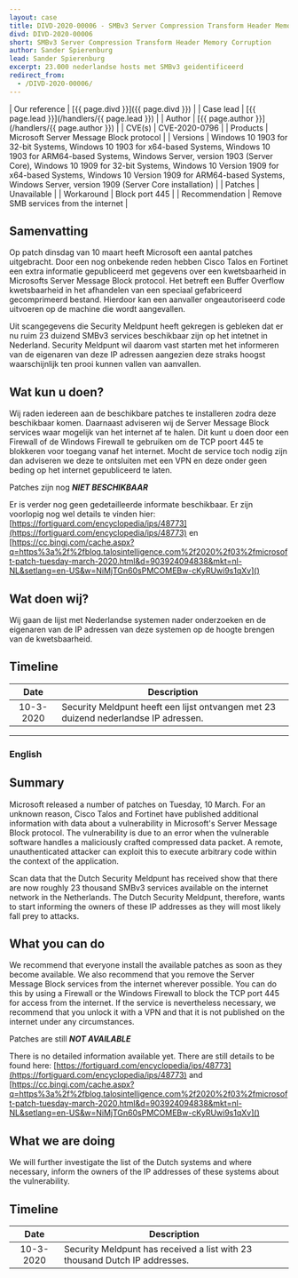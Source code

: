 ```yaml
---
layout: case
title: DIVD-2020-00006 - SMBv3 Server Compression Transform Header Memory Corruption 
divd: DIVD-2020-00006
short: SMBv3 Server Compression Transform Header Memory Corruption
author: Sander Spierenburg
lead: Sander Spierenburg
excerpt: 23.000 nederlandse hosts met SMBv3 geidentificeerd 
redirect_from:
  - /DIVD-2020-00006/
---
```


| Our reference | [{{ page.divd }}]({{ page.divd }}) |
| Case lead | [{{ page.lead }}](/handlers/{{ page.lead }}) |
| Author | [{{ page.author }}](/handlers/{{ page.author }}) |
| CVE(s) | CVE-2020-0796 |
| Products | Microsoft Server Message Block protocol |
| Versions | Windows 10 1903 for 32-bit Systems, Windows 10 1903 for x64-based Systems, Windows 10 1903 for ARM64-based Systems, Windows Server, version 1903 (Server Core), Windows 10 1909 for 32-bit Systems, Windows 10 Version 1909 for x64-based Systems, Windows 10 Version 1909 for ARM64-based Systems,
Windows Server, version 1909 (Server Core installation)  |
| Patches | Unavailable |
| Workaround | Block port 445 |
| Recommendation | Remove SMB services from the internet |

## Samenvatting

Op patch dinsdag van 10 maart heeft Microsoft een aantal patches uitgebracht. Door een nog onbekende reden hebben Cisco Talos en Fortinet een extra informatie gepubliceerd met gegevens over een kwetsbaarheid in Microsofts Server Message Block protocol. Het betreft een Buffer Overflow kwetsbaarheid in het afhandelen van een speciaal gefabriceerd gecomprimeerd bestand. Hierdoor kan een aanvaller ongeautoriseerd code uitvoeren op de machine die wordt aangevallen. 

Uit scangegevens die Security Meldpunt heeft gekregen is gebleken dat er nu ruim 23 duizend SMBv3 services beschikbaar zijn op het intetnet in Nederland. Security Meldpunt wil daarom vast starten met het informeren van de eigenaren van deze IP adressen aangezien deze straks hoogst waarschijnlijk ten prooi kunnen vallen van aanvallen. 

## Wat kun u doen?

Wij raden iedereen aan de beschikbare patches te installeren zodra deze beschikbaar komen. Daarnaast adviseren wij de Server Message Block services waar mogelijk van het internet af te halen. Dit kunt u doen door een Firewall of de Windows Firewall te gebruiken om de TCP poort 445 te blokkeren voor toegang vanaf het internet. Mocht de service toch nodig zijn dan adviseren we deze te ontsluiten met een VPN en deze onder geen beding op het internet gepubliceerd te laten. 

Patches zijn nog **_NIET BESCHIKBAAR_**

Er is verder nog geen gedetailleerde informate beschikbaar. Er zijn voorlopig nog wel details te vinden hier:
[https://fortiguard.com/encyclopedia/ips/48773](https://fortiguard.com/encyclopedia/ips/48773)
en
[https://cc.bingj.com/cache.aspx?q=https%3a%2f%2fblog.talosintelligence.com%2f2020%2f03%2fmicrosoft-patch-tuesday-march-2020.html&d=903924094838&mkt=nl-NL&setlang=en-US&w=NiMjTGn60sPMCOMEBw-cKyRUwi9s1qXv]()

## Wat doen wij?

Wij gaan de lijst met Nederlandse systemen nader onderzoeken en de eigenaren van de IP adressen van deze systemen op de hoogte brengen van de kwetsbaarheid. 

## Timeline

| Date  | Description |
|:-----:|-------------|
| 10-3-2020 | Security Meldpunt heeft een lijst ontvangen met 23 duizend nederlandse IP adressen. |

<hr>

### English

## Summary

Microsoft released a number of patches on Tuesday, 10 March. For an unknown reason, Cisco Talos and Fortinet have published additional information with data about a vulnerability in Microsoft's Server Message Block protocol. The vulnerability is due to an error when the vulnerable software handles a maliciously crafted compressed data packet. A remote, unauthenticated attacker can exploit this to execute arbitrary code within the context of the application.

Scan data that the Dutch Security Meldpunt has received show that there are now roughly 23 thousand SMBv3 services available on the internet network in the Netherlands. The Dutch Security Meldpunt, therefore, wants to start informing the owners of these IP addresses as they will most likely fall prey to attacks.

## What you can do

We recommend that everyone install the available patches as soon as they become available. We also recommend that you remove the Server Message Block services from the internet wherever possible. You can do this by using a Firewall or the Windows Firewall to block the TCP port 445 for access from the internet. If the service is nevertheless necessary, we recommend that you unlock it with a VPN and that it is not published on the internet under any circumstances.

Patches are still **_NOT AVAILABLE_**

There is no detailed information available yet. There are still details to be found here:
[https://fortiguard.com/encyclopedia/ips/48773](https://fortiguard.com/encyclopedia/ips/48773)
and
[https://cc.bingj.com/cache.aspx?q=https%3a%2f%2fblog.talosintelligence.com%2f2020%2f03%2fmicrosoft-patch-tuesday-march-2020.html&d=903924094838&mkt=nl-NL&setlang=en-US&w=NiMjTGn60sPMCOMEBw-cKyRUwi9s1qXv]()

## What we are doing

We will further investigate the list of the Dutch systems and where necessary, inform the owners of the IP addresses of these systems about the vulnerability. 

## Timeline

| Date  | Description |
|:-----:|-------------|
| 10-3-2020 | Security Meldpunt has received a list with 23 thousand Dutch IP addresses. |


